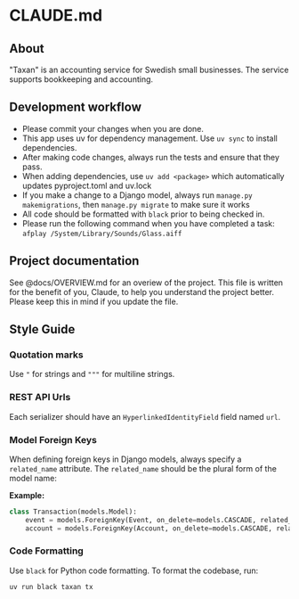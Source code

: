 # CLAUDE.md

## About

"Taxan" is an accounting service for Swedish small businesses. The service
supports bookkeeping and accounting.

## Development workflow

- Please commit your changes when you are done.
- This app uses uv for dependency management. Use `uv sync` to install dependencies.
- After making code changes, always run the tests and ensure that they pass.
- When adding dependencies, use `uv add <package>` which automatically updates
  pyproject.toml and uv.lock
- If you make a change to a Django model, always run `manage.py makemigrations`, then
  `manage.py migrate` to make sure it works
- All code should be formatted with `black` prior to being checked in.
- Please run the following command when you have completed a task:
  `afplay /System/Library/Sounds/Glass.aiff`

## Project documentation

See @docs/OVERVIEW.md for an overiew of the project. This file is written for
the benefit of you, Claude, to help you understand the project better. Please
keep this in mind if you update the file.

## Style Guide

### Quotation marks

Use `"` for strings and `"""` for multiline strings.

### REST API Urls

Each serializer should have an `HyperlinkedIdentityField` field named `url`.

### Model Foreign Keys

When defining foreign keys in Django models, always specify a `related_name`
attribute. The `related_name` should be the plural form of the model name:

**Example:**

```python
class Transaction(models.Model):
    event = models.ForeignKey(Event, on_delete=models.CASCADE, related_name='transactions')
    account = models.ForeignKey(Account, on_delete=models.CASCADE, related_name='transactions')
```

### Code Formatting

Use `black` for Python code formatting. To format the codebase, run:

```bash
uv run black taxan tx
```

